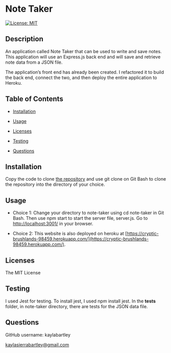 # Note Taker

[![License: MIT](https://img.shields.io/badge/License-MIT-yellow.svg)](https://opensource.org/licenses/MIT)

## Description 

An application called Note Taker that can be used to write and save notes. This application will use an Express.js back end and will save and retrieve note data from a JSON file.

The application’s front end has already been created. I refactored it  to build the back end, connect the two, and then deploy the entire application to Heroku.


## Table of Contents 

* [Installation](#installation)
* [Usage](#usage)
* [Licenses](#licenses)

* [Testing](#testing)
* [Questions](#questions)


## Installation

Copy the code to clone [the repository](https://github.com/kaylabartley/note-taker) and use git clone on Git Bash to clone the repository into the directory of your choice.


## Usage 

* Choice 1: Change your directory to note-taker using cd note-taker in Git Bash. Then use npm start to start the server file, server.js. Go to [http://localhost:3001/](http://localhost:3001/) in your browser.

* Choice 2: This website is also deployed on heroku at [https://cryptic-brushlands-98459.herokuapp.com/](https://cryptic-brushlands-98459.herokuapp.com/). 

## Licenses

The MIT License

## Testing

I used Jest for testing. To install jest, I used npm install jest. In the __tests__ folder, in note-taker directory, there are tests for the JSON data file. 

## Questions

GitHub username: kaylabartley

kaylasierrabartley@gmail.com

    

